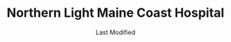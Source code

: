 ---
layout: location-page
date: Last Modified
description: "Local COVID-19 testing is available at Northern Light Maine Coast Hospital in Ellsworth, Maine, USA."
permalink: "locations/maine/ellsworth/northern-light-maine-coast-hospital/"
tags:
  - locations
  - maine
title: Northern Light Maine Coast Hospital
uniqueName: northern-light-maine-coast-hospital
state: Maine
stateAbbr: ME
hood: "Ellsworth"
address: "50 Union St"
city: "Ellsworth"
zip: "04605"
zipsNearby: "04606 04910 04408 04401 04402 04609 04635 04653 04611 04915 04612 04613 04614 04629 04410 04411 04412 04616 04921 04617 04642 04414 04415 04416 04417 04922 04923 04843 04847 04924 04418 04419 04420 04421 04422 04622 04926 04927 04623 04341 04624 04928 04625 04563 04627 04929 04930 04932 04426 04481 04427 04428 04429 04630 04933 04431 04935 04605 04434 04435 04937 04438 04634 04941 04547 04939 04607 04443 04444 04640 04942 04643 04943 04944 04448 04449 04644 04848 04646 04348 04648 04649 04450 04453 04455 04456 04949 04457 04849 04850 04650 04654 04686 04655 04851 04551 04658 04461 04463 04951 04952 04660 04953 04555 04662 04853 04664 04962 04963 04468 04472 04469 04473 04474 04854 04354 04965 04475 04476 04967 04969 04855 04637 04669 04841 04846 04856 04971 04672 04972 04479 04674 04675 04973 04974 04673 04676 04975 04976 04677 04358 04858 04679 04487 04859 04488 04680 04489 04981 04645 04681 04683 04684 04685 04860 04861 04986 04987 04862 04988 04989 04863 04572 04864 04574 04901 04903 04493 04865 04363 04693 04496 04694 04467" 
mapUrl: "http://maps.apple.com/?q=Northern+Light+Maine+Coast+Hospital&address=50+Union+St,Ellsworth,Maine,04605"
locationType: Drive-thru
phone: "844-489-1822"
website: "undefined"
onlineBooking: undefined
closed: undefined
closedUpdate: June 30th, 2020
notes: "Requires phone screen. Open to all."
days: Contact for hours of operation.
ctaMessage: Call 844-489-1822
ctaUrl: "tel:844-489-1822"
---